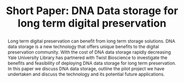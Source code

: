 ---
abstract: 'Long term digital preservation can benefit from long term storage solutions.
  DNA data storage is a new technology that offers unique benefits to the digital
  preservation community. With the cost of DNA data storage rapidly decreasing Yale
  University Library has partnered with Twist Bioscience to investigate the benefits
  and feasibility of deploying DNA data storage for long term preservation. In this
  paper we discuss DNA data storage, outline the pilot project we have undertaken
  and discuss the technology and its potential future applications. '
creators:
- Euan Cochrane
date: null
document_url: https://az659834.vo.msecnd.net/eventsairwesteuprod/production-inconference-public/8d419f8381504a94a6a607d475d4a57f
grand_parent: iPRES
institutions:
- Yale University Library
keywords:
- dna
- storage
- worf
- environment
- cloud
landing_page_url: null
language: eng
layout: publication
license: CC-BY 4.0 International
notes_url: null
parent: iPRES 2022
publication_type: short paper
size: null
slides_url: null
source_name: iPRES
stream_url: null
title: 'Short Paper: DNA Data storage for long term digital preservation'
year: 2022
---